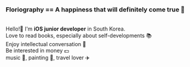 ### Floriography == A happiness that will definitely come true 🌼  
<br/>
Hello!👋 I'm <b>iOS junior developer</b> in South Korea.
<br/>
Love to read books, especially about self-developments 📚  
<br/>
Enjoy intellectual conversation 💬  
<br/>
Be interested in money 💵  
<br/>
music 🎹, painting 🎨, travel lover ✈️
